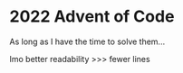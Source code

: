 # 2022 Advent of Code
 As long as I have the time to solve them...
 
 Imo better readability >>> fewer lines
